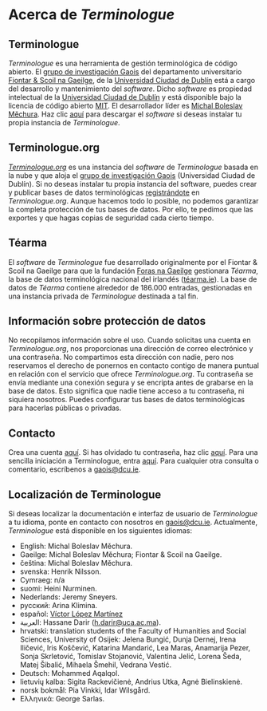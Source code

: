 # Acerca de *Terminologue*

## Terminologue

*Terminologue* es una herramienta de gestión terminológica de código abierto. El [grupo de investigación Gaois](https://www.gaois.ie/en/) del departamento universitario [Fiontar & Scoil na Gaeilge](https://www.dcu.ie/fiontar_scoilnagaeilge/gaeilge/index.shtml), de la [Universidad Ciudad de Dublín](https://www.dcu.ie/) está a cargo del desarrollo y mantenimiento del *software*. Dicho *software* es propiedad intelectual de la [Universidad Ciudad de Dublín](https://www.dcu.ie/) y está disponible bajo la licencia de código abierto [MIT](https://opensource.org/licenses/MIT). El desarrollador líder es [Michal Boleslav Měchura](https://michmech.github.io/). Haz clic [aquí](https://github.com/gaois/terminologue) para descargar el *software* si deseas instalar tu propia instancia de *Terminologue*.

## Terminologue.org

*[Terminologue.org](https://www.terminologue.org/)* es una instancia del *software* de *Terminologue* basada en la nube y que aloja el [grupo de investigación Gaois](https://www.gaois.ie/en/) (Universidad Ciudad de Dublín). Si no deseas instalar tu propia instancia del software, puedes crear y publicar bases de datos terminológicas [registrándote](/signup/) en *Terminologue.org*. Aunque hacemos todo lo posible, no podemos garantizar la completa protección de tus bases de datos. Por ello, te pedimos que las exportes y que hagas copias de seguridad cada cierto tiempo.

## Téarma

El *software* de *Terminologue* fue desarrollado originalmente por el Fiontar & Scoil na Gaeilge para que la fundación [Foras na Gaeilge](https://www.forasnagaeilge.ie/) gestionara *Téarma*, la base de datos terminológica nacional del irlandés ([téarma.ie](https://www.tearma.ie/)). La base de datos de *Téarma* contiene alrededor de 186.000 entradas, gestionadas en una instancia privada de *Terminologue* destinada a tal fin.

## Información sobre protección de datos

No recopilamos información sobre el uso. Cuando solicitas una cuenta en *Terminologue.org*, nos proporcionas una dirección de correo electrónico y una contraseña. No compartimos esta dirección con nadie, pero nos reservamos el derecho de ponernos en contacto contigo de manera puntual en relación con el servicio que ofrece *Terminologue.org*. Tu contraseña se envía mediante una conexión segura y se encripta antes de grabarse en la base de datos. Esto significa que nadie tiene acceso a tu contraseña, ni siquiera nosotros. Puedes configurar tus bases de datos terminológicas para hacerlas públicas o privadas.

## Contacto

Crea una cuenta [aquí](/signup/). Si has olvidado tu contraseña, haz clic [aquí](/forgotpwd/). Para una sencilla iniciación a Terminologue, entra [aquí](/docs/intro/). Para cualquier otra consulta o comentario, escríbenos a <gaois@dcu.ie>.

## Localización de Terminologue

Si deseas localizar la documentación e interfaz de usuario de *Terminologue* a tu idioma, ponte en contacto con nosotros en <gaois@dcu.ie>. Actualmente, *Terminologue* está disponible en los siguientes idiomas:

- English: Michal Boleslav Měchura.
- Gaeilge: Michal Boleslav Měchura; Fiontar & Scoil na Gaeilge.
- čeština: Michal Boleslav Měchura.
- svenska: Henrik Nilsson.
- Cymraeg: n/a
- suomi: Heini Nurminen.
- Nederlands: Jeremy Sneyers.
- русский: Arina Klimina.
- español: [Víctor López Martínez](https://www.linkedin.com/in/translatorvictorlopez/)
- العربية: Hassane Darir (<h.darir@uca.ac.ma>).
- hrvatski: translation students of the Faculty of Humanities and Social Sciences, University of Osijek: Jelena Bungić, Dunja Dernej, Irena Iličević, Iris Koščević, Katarina Mandarić, Lea Maras, Anamarija Pezer, Sonja Skrletović, Tomislav Stojanović, Valentina Jelić, Lorena Šeda, Matej Šibalić, Mihaela Šmehil, Vedrana Vestić.
- Deutsch: Mohammed Aqalqol.
- lietuvių kalba: Sigita Rackevičienė, Andrius Utka, Agnė Bielinskienė.
- norsk bokmål: Pia Vinkki, Idar Wilsgård.
- Ελληνικά: George Sarlas.
